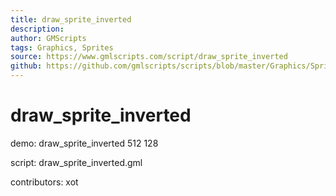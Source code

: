 ```yaml
---
title: draw_sprite_inverted
description: 
author: GMScripts
tags: Graphics, Sprites
source: https://www.gmlscripts.com/script/draw_sprite_inverted
github: https://github.com/gmlscripts/scripts/blob/master/Graphics/Sprites/draw_sprite_inverted.gml
---
```


draw_sprite_inverted
====================

demo: draw_sprite_inverted 512 128

script: draw_sprite_inverted.gml

contributors: xot
